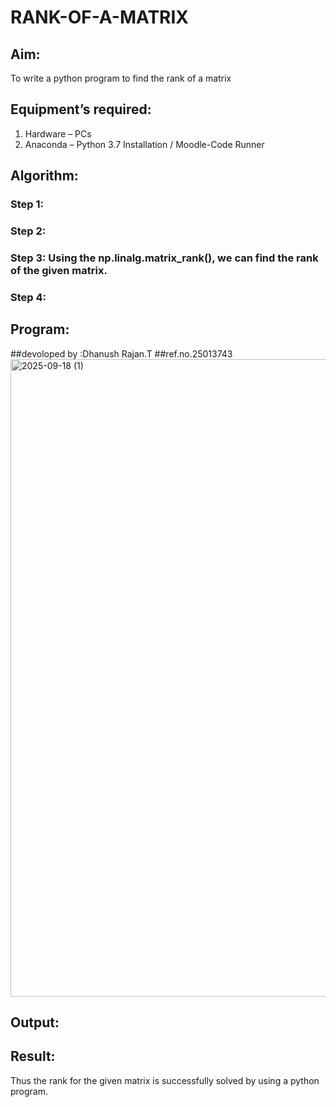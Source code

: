 # RANK-OF-A-MATRIX
## Aim:
To write a python program to find the rank of a matrix
## Equipment’s required:
1. 	Hardware – PCs
2. 	Anaconda – Python 3.7 Installation / Moodle-Code Runner
## Algorithm:
### Step 1: 
### Step 2: 
### Step 3: Using the np.linalg.matrix_rank(), we can find the rank of the given matrix.
### Step 4: 
## Program:
##devoloped by :Dhanush Rajan.T
##ref.no.25013743
<img width="1920" height="1020" alt="2025-09-18 (1)" src="https://github.com/user-attachments/assets/7ccf5dfe-c83e-4170-9dd2-0ed3157c4478" />

## Output:
## Result:
Thus the rank for the given matrix is successfully solved by  using a python program.


